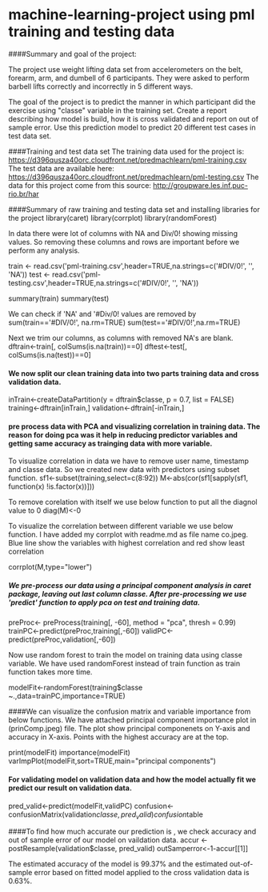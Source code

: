 # machine-learning-project using pml training and testing data

####Summary and goal of the project:

The project use weight lifting data set from accelerometers on the belt, forearm, arm, and dumbell of 6 participants. 
They were asked to perform barbell lifts correctly and incorrectly in 5 different ways. 

The goal of the project is to predict the manner in which participant did the exercise using "classe" variable in the training set.
Create a report describing how model is build, how it is cross validated and report on out of sample error.
Use this prediction model to predict 20 different test cases in test data set.


####Training and test data set
The training data used for the project is:
https://d396qusza40orc.cloudfront.net/predmachlearn/pml-training.csv
The test data are available here:
https://d396qusza40orc.cloudfront.net/predmachlearn/pml-testing.csv
The data for this project come from this source: http://groupware.les.inf.puc-rio.br/har

####Summary of raw training and testing data set and installing libraries for the project 
library(caret)
library(corrplot)
library(randomForest)

In data there were lot of columns with NA and Div/0! showing missing values. So removing these columns and rows are important before we perform any analysis.

train <- read.csv('pml-training.csv',header=TRUE,na.strings=c('#DIV/0!', '', 'NA')) 
test <- read.csv('pml-testing.csv',header=TRUE,na.strings=c('#DIV/0!', '', 'NA')) 

summary(train)
summary(test)

We can check if 'NA' and '#Div/0! values are removed by
sum(train=='#DIV/0!', na.rm=TRUE)
sum(test=='#DIV/0!',na.rm=TRUE)

Next we trim our columns, as columns with removed NA's are blank.
dftrain<-train[, colSums(is.na(train))==0]
dftest<-test[, colSums(is.na(test))==0]


#### We now split our clean training data into two parts training data and cross validation data.
inTrain<-createDataPartition(y = dftrain$classe, p = 0.7, list = FALSE)
training<-dftrain[inTrain,]
validation<-dftrain[-inTrain,]

#### pre process data with PCA and visualizing correlation in training data. The reason for doing pca was it help in reducing predictor variables and getting same accuracy as trainging data with more variable.

To visualize correlation in data we have to remove user name, timestamp and classe data. So we created new data with predictors using subset function. 
sf1<-subset(training,select=c(8:92))
M<-abs(cor(sf1[sapply(sf1, function(x) !is.factor(x))]))

To remove corelation with itself we use below function to put all the diagnol value to 0
diag(M)<-0

To visualize the correlation between different variable we use below function. I have added my corrplot with readme.md as file name co.jpeg. Blue line show the variables with highest correlation and red show least correlation 

corrplot(M,type="lower")

##### We pre-process our data using a principal component analysis in caret package, leaving out last column classe. After pre-processing we use 'predict' function to apply pca on test and training data.

preProc<- preProcess(training[, -60], method = "pca", thresh = 0.99)
trainPC<-predict(preProc,training[,-60])
validPC<-predict(preProc,validation[,-60])

Now use random forest to train the model on training data using classe variable. We have used randomForest instead of train function as train function takes more time.

modelFit<-randomForest(training$classe ~.,data=trainPC,importance=TRUE)

####We can visualize the confusion matrix and variable importance from below functions. We have attached principal component importance plot in (prinComp.jpeg) file. The plot show principal componenets on Y-axis and accuracy in X-axis. Points with the highest accuracy are at the top.

print(modelFit)
importance(modelFit)
varImpPlot(modelFit,sort=TRUE,main="principal components")

#### For validating model on validation data and how the model actually fit we predict our result on validation data.
pred_valid<-predict(modelFit,validPC)
confusion<-confusionMatrix(validation$classe,pred_valid)
confusion$table

####To find how much accurate our prediction is , we check accuracy and out of sample error of our model on vaildation data. 
accur <- postResample(validation$classe, pred_valid)
outSamperror<-1-accur[[1]]

The estimated accuracy of the model is 99.37% and the estimated out-of-sample error based on fitted model applied to the cross validation data is 0.63%.


























